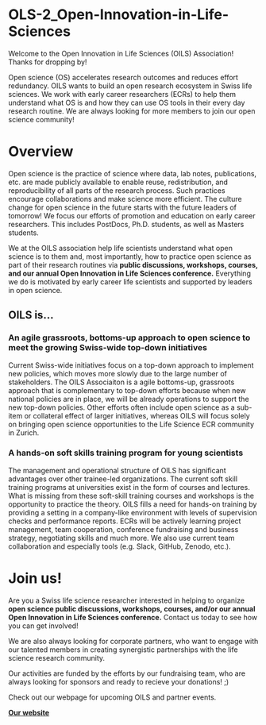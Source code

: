 # OLS-2_Open-Innovation-in-Life-Sciences

Welcome to the Open Innovation in Life Sciences (OILS) Association! Thanks for dropping by!

Open science (OS) accelerates research outcomes and reduces effort redundancy. OILS wants to build an open research ecosystem in Swiss life sciences. We work with early career researchers (ECRs) to help them understand what OS is and how they can use OS tools in their every day research routine. We are always looking for more members to join our open science community!

# Overview

Open science is the practice of science where data, lab notes, publications, etc. are made publicly available to enable reuse, redistribution, and reproducibility of all parts of the research process. Such practices encourage collaborations and make science more efficient. The culture change for open science in the future starts with the future leaders of tomorrow! We focus our efforts of promotion and education on early career researchers. This includes PostDocs, Ph.D. students, as well as Masters students.

We at the OILS association help life scientists understand what open science is to them and, most importantly, how to practice open science as part of their research routines via **public discussions, workshops, courses, and our annual Open Innovation in Life Sciences conference.** Everything we do is motivated by early career life scientists and supported by leaders in open science.

## OILS is...

### An agile grassroots, bottoms-up approach to open science to meet the growing Swiss-wide top-down initiatives

Current Swiss-wide initiatives focus on a top-down approach to implement new policies, which moves more slowly due to the large number of stakeholders. The OILS Associaiton is a agile bottoms-up, grassroots approach that is complementary to top-down efforts because when new national policies are in place, we will be already operations to support the new top-down policies. Other efforts often include open science as a sub-item or collateral effect of larger initiatives, whereas OILS will focus solely on bringing open science opportunities to the Life Science ECR community in Zurich.

### A hands-on soft skills training program for young scientists

The management and operational structure of OILS has significant advantages over other trainee-led organizations. The current soft skill training programs at universities exist in the form of courses and lectures. What is missing from these soft-skill training courses and workshops is the opportunity to practice the theory. OILS fills a need for hands-on training by providing a setting in a company-like environment with levels of supervision checks and performance reports. ECRs will be actively learning project management, team cooperation, conference fundraising and business strategy, negotiating skills and much more. We also use current team collaboration and especially tools (e.g. Slack, GitHub, Zenodo, etc.).

# Join us!

Are you a Swiss life science researcher interested in helping to organize **open science public discussions, workshops, courses, and/or our annual Open Innovation in Life Sciences conference.** Contact us today to see how you can get involved!

We are also always looking for corporate partners, who want to engage with our talented members in creating synergistic partnerships with the life science research community.

Our activities are funded by the efforts by our fundraising team, who are always looking for sponsors and ready to recieve your donations! ;)

Check out our webpage for upcoming OILS and partner events.

[**Our website**](https://www.openinnovationlifesciences.com/)


